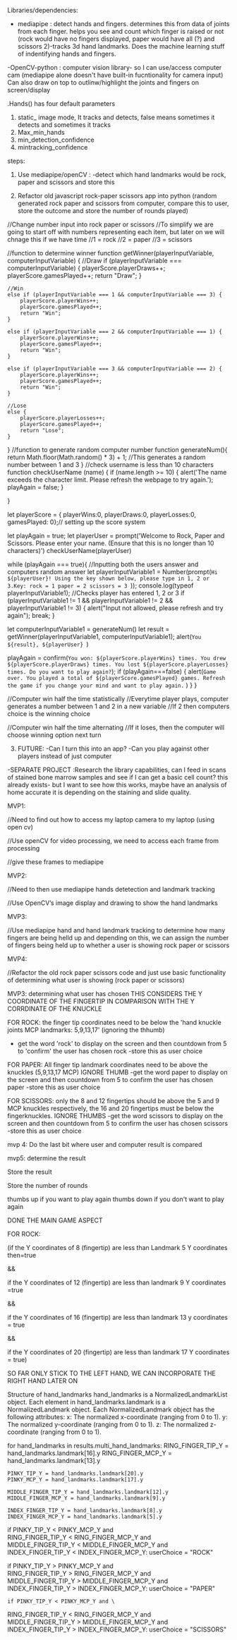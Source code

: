 Libraries/dependencies:
- mediapipe : detect hands and fingers. determines this from data of joints from each finger. helps you see and count which finger is raised or not (rock would have no fingers displayed, paper would have all (?) and scissors 2)-tracks 3d hand landmarks. Does the machine learning stuff of indentifying hands and fingers.

-OpenCV-python : computer vision library- so I can use/access computer cam (mediapipe alone doesn't have built-in fucntionality for camera input) Can also draw on top to outlinw/highlight the joints and fingers on screen/display

.Hands() has four default parameters

1. static_ image mode, It tracks and detects, false means sometimes it detects and sometimes it tracks
2. Max_min_hands
3. min_detection_confidence
4. mintracking_confidence

steps:
1) Use mediapipe/openCV :
-detect which hand landmarks would be rock, paper and scissors and store this


2) Refactor old javascript rock-paper scissors app into python (random generated rock paper and scissors from computer, compare this to user, store the outcome and store the number of rounds played)

//Change number input into rock paper or scissors
//To simplify we are going to start off with numbers representing each item, but later on we will chnage this if we have time
//1 = rock
//2 = paper
//3 = scissors

//function to determine winner
function getWinner(playerInputVariable, computerInputVariable)
{
    //Draw
    if (playerInputVariable === computerInputVariable) {
        playerScore.playerDraws++;
        playerScore.gamesPlayed++;
        return "Draw";
    }

    //Win
    else if (playerInputVariable === 1 && computerInputVariable === 3) {
        playerScore.playerWins++;
        playerScore.gamesPlayed++;
        return "Win";
    }

    else if (playerInputVariable === 2 && computerInputVariable === 1) {
        playerScore.playerWins++;
        playerScore.gamesPlayed++;
        return "Win";
    }

    else if (playerInputVariable === 3 && computerInputVariable === 2) {
        playerScore.playerWins++;
        playerScore.gamesPlayed++;
        return "Win";
    }

    //Lose
    else {
        playerScore.playerLosses++;
        playerScore.gamesPlayed++;
        return "Lose";
    }
}
//function to generate random computer number
function generateNum(){
return Math.floor(Math.random() * 3) + 1;
//This generates a random number between 1 and 3
}
//check username is less than 10 characters
function checkUserName (name) {
if (name.length >= 10) {
 alert('The name exceeds the character limit. Please refresh the webpage to try again.'); 
 playAgain = false; 
}

}

let playerScore = {
    playerWins:0, 
    playerDraws:0,
    playerLosses:0,
    gamesPlayed: 0};// setting up the score system 

let playAgain = true;
let playerUser = prompt('Welcome to Rock, Paper and Scissors. Please enter your name. (Ensure that this is no longer than 10 characters)')
checkUserName(playerUser)

while (playAgain === true){
    //Inputting both the users answer and computers random answer
    let playerInputVariable1 = Number(prompt(`Hi ${playerUser}! Using the key shown below, please type in 1, 2 or 3.Key: rock = 1 paper = 2 scissors = 3 `));
    console.log(typeof playerInputVariable1);
    //Checks player has entered 1, 2 or 3
    if (playerInputVariable1 != 1 && playerInputVariable1 != 2 && playerInputVariable1 != 3) {
        alert("Input not allowed, please refresh and try again");
        break;
    }

let computerInputVariable1 = generateNum()
    let result = getWinner(playerInputVariable1, computerInputVariable1);
    alert(`You ${result}, ${playerUser} `)

playAgain = confirm(`You won: ${playerScore.playerWins} times. You drew ${playerScore.playerDraws} times. You lost ${playerScore.playerLosses} times. Do you want to play again?`);
  if (playAgain===false) {
    alert(`Game over. You played a total of ${playerScore.gamesPlayed} games. Refresh the game if you change your mind and want to play again.`
    )
  }
}

//Computer win half the time statistically
//Everytime player plays, computer generates a number between 1 and 2 in a new variable
//If 2 then computers choice is the winning choice

//Computer win half the time alternating
//If it loses, then the computer will choose winning option next turn

3) FUTURE:
-Can I turn this into an app?
-Can you play against other players instead of just computer

-SEPARATE PROJECT :Research the library capabilities, can I feed in scans of stained bone marrow samples and see if I can get a basic cell count? this already exists- but I want to see how this works, maybe have an analysis of home accurate it is depending on the staining and slide quality. 

MVP1:

//Need to find out how to access my laptop camera to my laptop (using open cv)

//Use openCV for video processing, we need to access each frame from processing

//give these frames to mediapipe

MVP2:

//Need to then use mediapipe hands detetection and landmark tracking 

//Use OpenCV’s image display and drawing to show the hand landmarks 

MVP3:

//Use mediapipe hand and hand landmark tracking to determine how many fingers are being helld up and depending on this, we can assign the number of fingers being held up to whether a user is showing rock paper or scissors

MVP4:

//Refactor the old rock paper scissors code and just use basic functionality of determining what user is showing (rock paper or scissors)


MVP3: determining what user has chosen 
THIS CONSIDERS THE Y COORDINATE OF THE FINGERTIP IN COMPARISON WITH THE Y CORRDINATE OF THE KNUCKLE 

FOR ROCK:
the finger tip coordinates need to be below the 'hand knuckle joints MCP landmarks: 5,9,13,17' (ignoring the thhumb)
- get the word 'rock' to display on the screen and then countdown from 5 to 'confirm' the user has chosen rock
-store this as user choice

FOR PAPER:
All finger tip landmark coordinates need to be above the knuckles (5,9,13,17 MCP) IGNORE THUMB
-get the word paper to display on the screen and then countdown from 5 to confirm the user has chosen paper
-store this as user choice

FOR SCISSORS:
only the 8 and 12 fingertips should be above the 5 and 9 MCP knuckles respectively, the 16 and 20 fingertips must be below the fingerknuckles. IGNORE THUMBS
-get the word scissors to display on the screen and then countdown from 5 to confirm the user has chosen scissors
-store this as user choice

mvp 4: 
Do the last bit where user and computer result is compared

mvp5:
determine the result

Store the result

Store the number of rounds

thumbs up if you want to play again
thumbs down if you don't want to play again

DONE THE MAIN GAME ASPECT 


FOR ROCK:



(if the Y coordinates of 8 (fingertip)  are less than Landmark 5 Y coordinates then=true

&&

if the Y coordinates of 12 (fingertip) are less than landmark 9 Y coordinates =true

&&

if the Y coordinates of 16 (fingertip) are less than landmark  13 y coordinates = true 

&&

if the Y coordinates of 20 (fingertip) are less than landmark 17 Y coordinates = true)

SO FAR ONLY STICK TO THE LEFT HAND, WE CAN INCORPORATE THE RIGHT HAND LATER ON

Structure of hand_landmarks
hand_landmarks is a NormalizedLandmarkList object.
Each element in hand_landmarks.landmark is a NormalizedLandmark object.
Each NormalizedLandmark object has the following attributes:
x: The normalized x-coordinate (ranging from 0 to 1).
y: The normalized y-coordinate (ranging from 0 to 1).
z: The normalized z-coordinate (ranging from 0 to 1).

for hand_landmarks in results.multi_hand_landmarks:
    RING_FINGER_TIP_Y = hand_landmarks.landmark[16].y
    RING_FINGER_MCP_Y = hand_landmarks.landmark[13].y

    PINKY_TIP_Y = hand_landmarks.landmark[20].y
    PINKY_MCP_Y = hand_landmarks.landmark[17].y

    MIDDLE_FINGER_TIP_Y = hand_landmarks.landmark[12].y
    MIDDLE_FINGER_MCP_Y = hand_landmarks.landmark[9].y

    INDEX_FINGER_TIP_Y = hand_landmarks.landmark[8].y
    INDEX_FINGER_MCP_Y = hand_landmarks.landmark[5].y

if PINKY_TIP_Y < PINKY_MCP_Y and \
   RING_FINGER_TIP_Y < RING_FINGER_MCP_Y and \
   MIDDLE_FINGER_TIP_Y < MIDDLE_FINGER_MCP_Y and \
   INDEX_FINGER_TIP_Y < INDEX_FINGER_MCP_Y:
    userChoice = "ROCK"

if PINKY_TIP_Y > PINKY_MCP_Y and \
   RING_FINGER_TIP_Y > RING_FINGER_MCP_Y and \
   MIDDLE_FINGER_TIP_Y > MIDDLE_FINGER_MCP_Y and \
   INDEX_FINGER_TIP_Y > INDEX_FINGER_MCP_Y:
    userChoice = "PAPER"

    if PINKY_TIP_Y < PINKY_MCP_Y and \
   RING_FINGER_TIP_Y < RING_FINGER_MCP_Y and \
   MIDDLE_FINGER_TIP_Y > MIDDLE_FINGER_MCP_Y and \
   INDEX_FINGER_TIP_Y > INDEX_FINGER_MCP_Y:
    userChoice = "SCISSORS"
